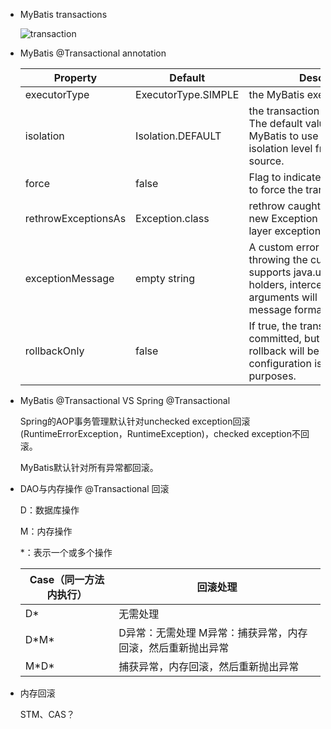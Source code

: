 - MyBatis transactions
  
  ![transaction](http://docs.spring.io/spring/docs/current/spring-framework-reference/html/images/tx.png)
  
- MyBatis @Transactional annotation
  
  Property            | Default             | Description                              |
   ------------------- | ------------------- | ---------------------------------------- |
   executorType        | ExecutorType.SIMPLE | the MyBatis executor type                |
   isolation           | Isolation.DEFAULT   | the transaction isolation level. The default value will cause MyBatis to use the default isolation level from the data source. |
   force               | false               | Flag to indicate that MyBatis has to force the transaction commit() |
   rethrowExceptionsAs | Exception.class     | rethrow caught exceptions as new Exception (maybe a proper layer exception) |
   exceptionMessage    | empty string        | A custom error message when throwing the custom exception; it supports java.util.Formatter place holders, intercepted method arguments will be used as message format arguments. |
   rollbackOnly        | false               | If true, the transaction will never committed, but rather the rollback will be forced. That configuration is useful for testing purposes. |
  
- MyBatis @Transactional VS Spring @Transactional 
  
  Spring的AOP事务管理默认针对unchecked exception回滚(RuntimeErrorException，RuntimeException)，checked exception不回滚。
  
  MyBatis默认针对所有异常都回滚。
  
- DAO与内存操作 @Transactional 回滚
  
  D：数据库操作
  
  M：内存操作
  
  *：表示一个或多个操作
  
   Case（同一方法内执行） | 回滚处理                             |
   ------------- | -------------------------------- |
   D\*           | 无需处理                             |
   D\*M\*        | D异常：无需处理  M异常：捕获异常，内存回滚，然后重新抛出异常 |
   M\*D\*        | 捕获异常，内存回滚，然后重新抛出异常               |
  
- 内存回滚
  
  STM、CAS？